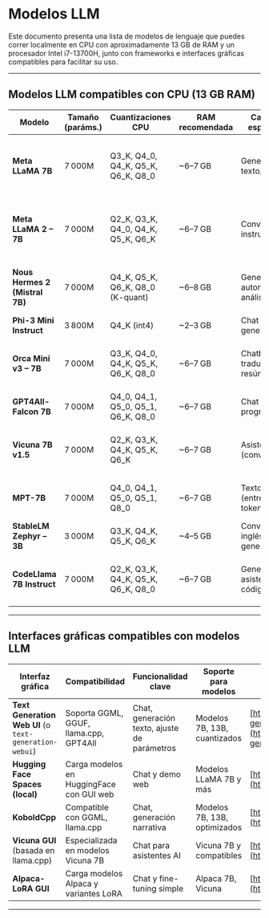 # Modelos LLM

Este documento presenta una lista de modelos de lenguaje que puedes correr localmente en CPU con aproximadamente 13 GB de RAM y un procesador Intel i7-13700H, junto con frameworks e interfaces gráficas compatibles para facilitar su uso.

---

## Modelos LLM compatibles con CPU (13 GB RAM)

| Modelo                      | Tamaño (paráms.) | Cuantizaciones CPU                    | RAM recomendada | Casos de uso especializados                              | Idiomas                  | Formato | Fuente confiable           | Frameworks compatibles                            |
|-----------------------------|------------------|-------------------------------------|-----------------|---------------------------------------------------------|--------------------------|---------|----------------------------|-------------------------------------------------|
| **Meta LLaMA 7B**           | 7 000M           | Q3_K, Q4_0, Q4_K, Q5_K, Q6_K, Q8_0 | ~6–7 GB         | Generación de texto/instrucciones                       | Múltiples (inglés, etc.)  | GGUF    | HuggingFace (TheBloke)     | llama.cpp, GPT4All, text-generation-webui, KoboldCpp |
| **Meta LLaMA 2 – 7B**       | 7 000M           | Q2_K, Q3_K, Q4_0, Q4_K, Q5_K, Q6_K | ~6–7 GB         | Conversación e instructivo                              | Inglés (multilingüe)      | GGUF    | HuggingFace (TheBloke)     | llama.cpp, GPT4All, text-generation-webui, KoboldCpp |
| **Nous Hermes 2 (Mistral 7B)** | 7 000M         | Q4_K, Q5_K, Q6_K, Q8_0 (K-quant)   | ~6–8 GB         | Generación texto, automatización, análisis, código     | Inglés                   | GGUF    | HuggingFace (NousResearch) | llama.cpp, GPT4All, text-generation-webui        |
| **Phi-3 Mini Instruct**     | 3 800M           | Q4_K (int4)                        | ~2–3 GB         | Chat e instrucción general                             | Inglés                   | GGUF    | HuggingFace (llmware)      | llama.cpp, GPT4All                               |
| **Orca Mini v3 – 7B**       | 7 000M           | Q3_K, Q4_0, Q4_K, Q5_K, Q6_K, Q8_0 | ~6–7 GB         | Chatbot, traducción, resúmenes                         | Multilingüe (EN, ES, FR, DE) | GGUF  | HuggingFace (TheBloke)     | llama.cpp, GPT4All, text-generation-webui        |
| **GPT4All-Falcon 7B**       | 7 000M           | Q4_0, Q4_1, Q5_0, Q5_1, Q6_K, Q8_0 | ~6–7 GB         | Chat general y programación                            | Inglés                   | GGUF    | HuggingFace (maddes8cht)   | GPT4All, llama.cpp                              |
| **Vicuna 7B v1.5**          | 7 000M           | Q2_K, Q3_K, Q4_K, Q5_K, Q6_K       | ~6–7 GB         | Asistente de chat (conversaciones)                     | Inglés (base Llama)      | GGUF    | HuggingFace (TheBloke)     | llama.cpp, GPT4All, text-generation-webui        |
| **MPT-7B**                  | 7 000M           | Q4_0, Q4_1, Q5_0, Q5_1, Q8_0       | ~6–7 GB         | Texto y código (entrenado en 1T tokens)                | Inglés                   | GGML    | HuggingFace (TheBloke)     | llama.cpp, text-generation-webui                 |
| **StableLM Zephyr – 3B**    | 3 000M           | Q3_K, Q4_K, Q5_K, Q6_K             | ~4–5 GB         | Conversación en inglés, LLM general                    | Inglés                   | GGUF    | HuggingFace (TheBloke)     | llama.cpp, GPT4All                               |
| **CodeLlama 7B Instruct**   | 7 000M           | Q2_K, Q3_K, Q4_K, Q5_K, Q6_K, Q8_0 | ~6–7 GB         | Generación y asistencia en código                      | Inglés (código)          | GGUF    | HuggingFace (TheBloke)     | llama.cpp, GPT4All, text-generation-webui        |

---

## Interfaces gráficas compatibles con modelos LLM

| Interfaz gráfica                                       | Compatibilidad                           | Funcionalidad clave                          | Soporte para modelos         | Links                                                                                                    |
| ----------------------------------------------------- | --------------------------------------- | -------------------------------------------- | ---------------------------- | -------------------------------------------------------------------------------------------------------- |
| **Text Generation Web UI** (o `text-generation-webui`) | Soporta GGML, GGUF, llama.cpp, GPT4All | Chat, generación texto, ajuste de parámetros | Modelos 7B, 13B, cuantizados | [https://github.com/oobabooga/text-generation-webui](https://github.com/oobabooga/text-generation-webui) |
| **Hugging Face Spaces (local)**                        | Carga modelos en HuggingFace con GUI web | Chat y demo web                              | Modelos LLaMA 7B y más       | [https://huggingface.co/spaces](https://huggingface.co/spaces)                                           |
| **KoboldCpp**                                          | Compatible con GGML, llama.cpp           | Chat, generación narrativa                   | Modelos 7B, 13B, optimizados | [https://github.com/KoboldAI/KoboldCpp](https://github.com/KoboldAI/KoboldCpp)                           |
| **Vicuna GUI** (basada en llama.cpp)                   | Especializada en modelos Vicuna 7B       | Chat para asistentes AI                      | Vicuna 7B y compatibles      | [https://github.com/lm-sys/FastChat](https://github.com/lm-sys/FastChat)                                 |
| **Alpaca-LoRA GUI**                                    | Carga modelos Alpaca y variantes LoRA    | Chat y fine-tuning simple                    | Alpaca 7B, Vicuna            | [https://github.com/tloen/alpaca-lora](https://github.com/tloen/alpaca-lora)                             |

---
